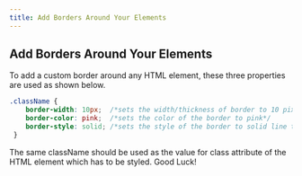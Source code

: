 ```yaml
---
title: Add Borders Around Your Elements
---
```

## Add Borders Around Your Elements

To add a custom border around any HTML element, these three properties are used as shown below.

```CSS
.className {
    border-width: 10px;  /*sets the width/thickness of border to 10 pixels*/
    border-color: pink;  /*sets the color of the border to pink*/
    border-style: solid; /*sets the style of the border to solid line type*/
 }
```
The same className should be used as the value for class attribute of the HTML element which has to be styled.
Good Luck!
